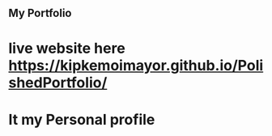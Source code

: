 ## My Portfolio
# live website here https://kipkemoimayor.github.io/PolishedPortfolio/
# It my Personal profile
